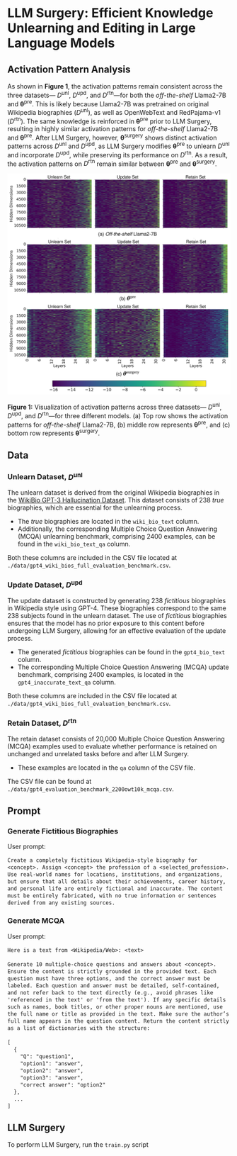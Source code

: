 # LLM Surgery: Efficient Knowledge Unlearning and Editing in Large Language Models

## Activation Pattern Analysis
As shown in **Figure 1**, the activation patterns remain consistent across the three datasets— $D^{\text{unl}}$, $D^{\text{upd}}$, and $D^{\text{rtn}}$—for both the *off-the-shelf* Llama2-7B and **θ**<sup>pre</sup>. This is likely because Llama2-7B was pretrained on original Wikipedia biographies ($D^{\text{unl}}$), as well as OpenWebText and RedPajama-v1 ($D^{\text{rtn}}$). The same knowledge is reinforced in **θ**<sup>pre</sup> prior to LLM Surgery, resulting in highly similar activation patterns for *off-the-shelf* Llama2-7B and **θ**<sup>pre</sup>. After LLM Surgery, however, **θ**<sup>surgery</sup> shows distinct activation patterns across $D^{\text{unl}}$ and $D^{\text{upd}}$, as LLM Surgery modifies **θ**<sup>pre</sup> to unlearn $D^{\text{unl}}$ and incorporate $D^{\text{upd}}$, while preserving its performance on $D^{\text{rtn}}$. As a result, the activation patterns on $D^{\text{rtn}}$ remain similar between **θ**<sup>pre</sup> and **θ**<sup>surgery</sup>.

<p align="center">
  <img src="./images/llm_surgery.png" alt="Activation Pattern Analysis (./images/llm_surgery.png)" width="600"/>
</p>

**Figure 1:** Visualization of activation patterns across three datasets— $D^{\text{unl}}$, $D^{\text{upd}}$, and $D^{\text{rtn}}$—for three different models. (a) Top row shows the activation patterns for *off-the-shelf* Llama2-7B, (b) middle row represents **θ**<sup>pre</sup>, and (c) bottom row represents **θ**<sup>surgery</sup>.

## Data
### Unlearn Dataset, $D^{\text{unl}}$
The unlearn dataset is derived from the original Wikipedia biographies in the [WikiBio GPT-3 Hallucination Dataset](https://huggingface.co/datasets/potsawee/wiki_bio_gpt3_hallucination?row=0). This dataset consists of 238 *true* biographies, which are essential for the unlearning process.
- The *true* biographies are located in the `wiki_bio_text` column.
- Additionally, the corresponding Multiple Choice Question Answering (MCQA) unlearning benchmark, comprising 2400 examples, can be found in the `wiki_bio_text_qa` column.

Both these columns are included in the CSV file located at `./data/gpt4_wiki_bios_full_evaluation_benchmark.csv`.

### Update Dataset, $D^{\text{upd}}$
The update dataset is constructed by generating 238 *fictitious* biographies in Wikipedia style using GPT-4. These biographies correspond to the same 238 subjects found in the unlearn dataset. The use of *fictitious* biographies ensures that the model has no prior exposure to this content before undergoing LLM Surgery, allowing for an effective evaluation of the update process.
- The generated *fictitious* biographies can be found in the `gpt4_bio_text` column.
- The corresponding Multiple Choice Question Answering (MCQA) update benchmark, comprising 2400 examples, is located in the `gpt4_inaccurate_text_qa` column.

Both these columns are included in the CSV file located at `./data/gpt4_wiki_bios_full_evaluation_benchmark.csv`.

### Retain Dataset, $D^{\text{rtn}}$
The retain dataset consists of 20,000 Multiple Choice Question Answering (MCQA) examples used to evaluate whether performance is retained on unchanged and unrelated tasks before and after LLM Surgery.
- These examples are located in the `qa` column of the CSV file.

The CSV file can be found at `./data/gpt4_evaluation_benchmark_2200owt10k_mcqa.csv`.

## Prompt
### Generate Fictitious Biographies 

User prompt: 
```
Create a completely fictitious Wikipedia-style biography for <concept>. Assign <concept> the profession of a <selected_profession>. Use real-world names for locations, institutions, and organizations, but ensure that all details about their achievements, career history, and personal life are entirely fictional and inaccurate. The content must be entirely fabricated, with no true information or sentences derived from any existing sources.
```

### Generate MCQA 

User prompt: 
```
Here is a text from <Wikipedia/Web>: <text>

Generate 10 multiple-choice questions and answers about <concept>. Ensure the content is strictly grounded in the provided text. Each question must have three options, and the correct answer must be labeled. Each question and answer must be detailed, self-contained, and not refer back to the text directly (e.g., avoid phrases like 'referenced in the text' or 'from the text'). If any specific details such as names, book titles, or other proper nouns are mentioned, use the full name or title as provided in the text. Make sure the author’s full name appears in the question content. Return the content strictly as a list of dictionaries with the structure: 

[
  {
    "Q": "question1",
    "option1": "answer",
    "option2": "answer",
    "option3": "answer",
    "correct answer": "option2"
  }, 
  ...
]
```

## LLM Surgery

To perform LLM Surgery, run the `train.py` script
